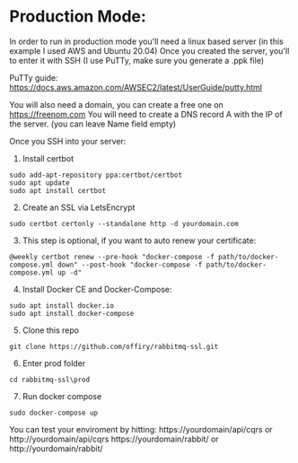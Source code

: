 # Production Mode:

In order to run in production mode you'll need a linux based server (in this example I used AWS and Ubuntu 20.04)
Once you created the server, you'll to enter it with SSH (I use PuTTy, make sure you generate a .ppk file)

PuTTy guide: https://docs.aws.amazon.com/AWSEC2/latest/UserGuide/putty.html

You will also need a domain, you can create a free one on https://freenom.com
You will need to create a DNS record A with the IP of the server. (you can leave Name field empty)

Once you SSH into your server:

1. Install certbot
```
sudo add-apt-repository ppa:certbot/certbot
sudo apt update
sudo apt install certbot
```

2. Create an SSL via LetsEncrypt
```
sudo certbot certonly --standalone http -d yourdomain.com
```

3. This step is optional, if you want to auto renew your certificate:
```
@weekly certbot renew --pre-hook "docker-compose -f path/to/docker-compose.yml down" --post-hook "docker-compose -f path/to/docker-compose.yml up -d"
```

4. Install Docker CE and Docker-Compose:
```
sudo apt install docker.io
sudo apt install docker-compose
```

5. Clone this repo
```
git clone https://github.com/offiry/rabbitmq-ssl.git
```

6. Enter prod folder
```
cd rabbitmq-ssl\prod
```

7. Run docker compose
```
sudo docker-compose up
```

You can test your enviroment by hitting:
https://yourdomain/api/cqrs or http://yourdomain/api/cqrs
https://yourdomain/rabbit/ or http://yourdomain/rabbit/